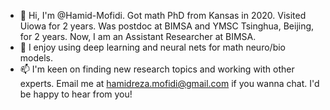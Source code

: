 - 👋 Hi, I'm @Hamid-Mofidi. Got math PhD from Kansas in 2020. Visited Uiowa for 2 years. Was postdoc at BIMSA and YMSC Tsinghua, Beijing, for 2 years. Now, I am an Assistant Researcher at BIMSA.
- 🌱 I enjoy using deep learning and neural nets for math neuro/bio models.  
- 📫 I'm keen on finding new research topics and working with other experts. Email me at hamidreza.mofidi@gmail.com if you wanna chat. I'd be happy to hear from you!

<!---
Hamid-Mofidi/Hamid-Mofidi is a ✨ special ✨ repository because its `README.md` (this file) appears on your GitHub profile.
You can click the Preview link to take a look at your changes.
--->
